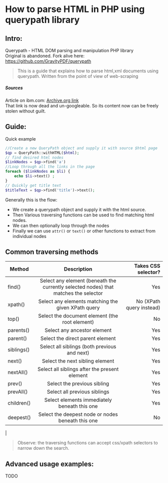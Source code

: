 # How to parse HTML in PHP using querypath library
## Intro:
Querypath - HTML DOM parsing and manipulation PHP library  
Original is abandoned. Fork alive here: https://github.com/GravityPDF/querypath


> This is a guide that explains how to parse html,xml documents using querypath. Written from the point of view of web-scraping

##### Sources
Article on ibm.com: [Archive.org  link](https://web.archive.org/web/20160723193833/http://www.ibm.com/developerworks/opensource/library/os-php-querypath/index.html?S_TACT=105AGX01&S_CMP=HP)  
 That link is now dead and un-googleable. So its content now can be freely stolen without guilt.



## Guide: 
Quick example
```php
//Create a new QueryPath object and supply it with source $html page
$qp = QueryPath::withHTML($html);
// find desired html nodes
$linkNodes = $qp->find('a')
//Loop through all the links in the page
foreach ($linkNodes as $li) { 
    echo $li->text() ;
}
// Quickly get title text
$titleText = $qp->find('title')->text();
```
Generally this is the flow:
- We create a querypath object and supply it with the html source. 
- Then Various traversing functions can be used to find matching html nodes.
- We can then optionally loop through the nodes 
- Finally we can use `attr()` or `text()` or other functions to extract from individual nodes

 ## Common traversing methods

| Method | Description | Takes CSS selector? |
|--------|:-----------:|--------------------:|
| find() | Select any element (beneath the currently selected nodes) that matches the selector | Yes |
| xpath() | Select any elements matching the given XPath query | No (XPath query instead) |
| top() | Select the document element (the root element) | No |
| parents() | Select any ancestor element | Yes |
| parent() | Select the direct parent element | Yes |
| siblings() | Select all siblings (both previous and next) | Yes |
| next() | Select the next sibling element | Yes |
| nextAll() | Select all siblings after the present element | Yes |
| prev() | Select the previous sibling | Yes |
| prevAll() | Select all previous siblings | Yes |
| children() | Select elements immediately beneath this one | Yes |
| deepest() | Select the deepest node or nodes beneath this one | No |
|

> Observe: the traversing functions can accept css/xpath selectors to narrow down the search.

## Advanced usage examples:

TODO 